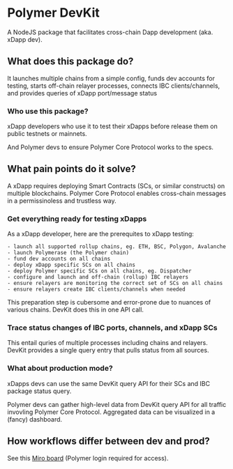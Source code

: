 # Polymer DevKit

A NodeJS package that facilitates cross-chain Dapp development (aka. xDapp dev).

## What does this package do?

It launches multiple chains from a simple config, funds dev accounts for testing, starts off-chain relayer processes, connects IBC clients/channels, and provides queries of xDapp port/message status

### Who use this package?

xDapp developers who use it to test their xDapps before release them on public testnets or mainnets.

And Polymer devs to ensure Polymer Core Protocol works to the specs.

## What pain points do it solve?

A xDapp requires deploying Smart Contracts (SCs, or similar constructs) on multiple blockchains. Polymer Core Protocol enables cross-chain messages in a permissinoless and trustless way.

### Get everything ready for testing xDapps

As a xDapp developer, here are the prerequites to xDapp testing:

    - launch all supported rollup chains, eg. ETH, BSC, Polygon, Avalanche
    - launch Polymerase (the Polymer chain)
    - fund dev accounts on all chains
    - deploy xDapp specific SCs on all chains
    - deploy Polymer specific SCs on all chains, eg. Dispatcher
    - configure and launch and off-chain (rollup) IBC relayers
    - ensure relayers are monitoring the correct set of SCs on all chains
    - ensure relayers create IBC clients/channels when needed

This preparation step is cubersome and error-prone due to nuances of various chains. DevKit does this in one API call.

### Trace status changes of IBC ports, channels, and xDapp SCs

This entail quries of multiple processes including chains and relayers. DevKit provides a single query entry that pulls status from all sources.

### What about production mode?

xDapps devs can use the same DevKit query API for their SCs and IBC package status query.

Polymer devs can gather high-level data from DevKit query API for all traffic invovling Polymer Core Protocol. Aggregated data can be visualized in a (fancy) dashboard.

## How workflows differ between dev and prod?

See this [Miro board](https://miro.com/app/board/uXjVOkhY0DE=/) (Polymer login required for access).
